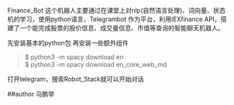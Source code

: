 Finance_Bot
这个机器人主要通过在课堂上对nlp(自然语言处理)、词向量、状态机的学习，使用python语言，Telegrambot 作为平台，利用IEXfinance API，搭建了一个能完成股票的股价信息、成交量信息、市值等查询的智能聊天机器人。


先安装基本的python包
再安装一些额外组件
>$ python3 -m spacy download en<br>
>$ python3 -m spacy download en_core_web_md

打开telegram，搜索Robot_Stack就可以开始对话

##author
马鹏举


